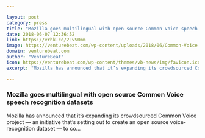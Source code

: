 ```yaml
---

layout: post
category: press
title: "Mozilla goes multilingual with open source Common Voice speech recognition datasets"
date: 2018-06-07 12:36:52
link: https://vrhk.co/2LvS0mm
image: https://venturebeat.com/wp-content/uploads/2018/06/Common-Voice.png?fit=1400%2C770&strip=all
domain: venturebeat.com
author: "VentureBeat"
icon: https://venturebeat.com/wp-content/themes/vb-news/img/favicon.ico
excerpt: "Mozilla has announced that it’s expanding its crowdsourced Common Voice project — an initiative that’s setting out to create an open source voice-recognition dataset — to co…"

---
```


### Mozilla goes multilingual with open source Common Voice speech recognition datasets

Mozilla has announced that it’s expanding its crowdsourced Common Voice project — an initiative that’s setting out to create an open source voice-recognition dataset — to co…